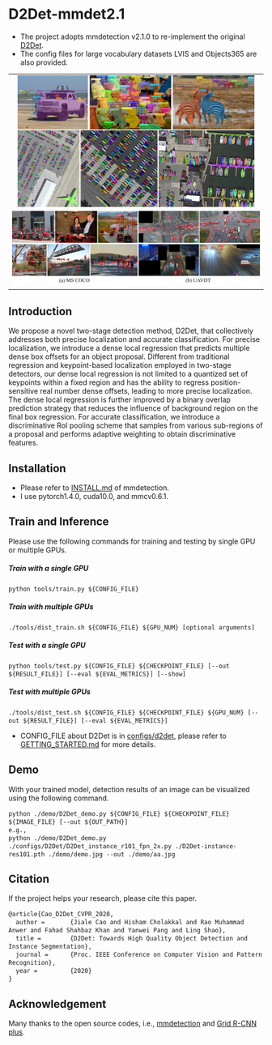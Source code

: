 # D2Det-mmdet2.1

- The project adopts mmdetection v2.1.0 to re-implement the original [D2Det](https://github.com/JialeCao001/D2Det-mmdet2.1).
- The config files for large vocabulary datasets LVIS and Objects365 are also provided.

<table>
    <tr>
        <td ><center><img src="demo/fig-visinstance.jpg" height="260">  </center> </td>
    </tr>    
    <tr>
        <td ><center><img src="demo/fig-visdet.jpg" width="720"> </center> </td>
    </tr>
</table>

## Introduction
We propose a novel two-stage detection method, D2Det, that collectively addresses both precise localization and accurate classification. For precise localization, we introduce a dense local regression that predicts multiple dense box offsets for an object proposal. Different from traditional regression and keypoint-based localization employed in two-stage detectors, our dense local regression is not limited to a quantized set of keypoints within a fixed region and has the ability to regress position-sensitive real number dense offsets, leading to more precise localization. The dense local regression is further improved by a binary overlap prediction strategy that reduces the influence of background region on the final box regression. For accurate classification, we introduce a discriminative RoI pooling scheme that samples from various sub-regions of a proposal and performs adaptive weighting to obtain discriminative features.

## Installation
- Please refer to [INSTALL.md](docs/INSTALL.md) of mmdetection. 
- I use pytorch1.4.0, cuda10.0, and mmcv0.6.1.

## Train and Inference
Please use the following commands for training and testing by single GPU or multiple GPUs.


#####  Train with a single GPU
```shell
python tools/train.py ${CONFIG_FILE}
```

#####  Train with multiple GPUs

```shell
./tools/dist_train.sh ${CONFIG_FILE} ${GPU_NUM} [optional arguments]
```
#####  Test with a single GPU

```shell
python tools/test.py ${CONFIG_FILE} ${CHECKPOINT_FILE} [--out ${RESULT_FILE}] [--eval ${EVAL_METRICS}] [--show]
```

#####  Test with multiple GPUs

```shell
./tools/dist_test.sh ${CONFIG_FILE} ${CHECKPOINT_FILE} ${GPU_NUM} [--out ${RESULT_FILE}] [--eval ${EVAL_METRICS}]
```

- CONFIG_FILE about D2Det is in [configs/d2det](configs/d2det), please refer to [GETTING_STARTED.md](docs/GETTING_STARTED.md) for more details.


## Demo


With your trained model, detection results of an image can be visualized using the following command.
```shell
python ./demo/D2Det_demo.py ${CONFIG_FILE} ${CHECKPOINT_FILE} ${IMAGE_FILE} [--out ${OUT_PATH}]
e.g.,
python ./demo/D2Det_demo.py ./configs/D2Det/D2Det_instance_r101_fpn_2x.py ./D2Det-instance-res101.pth ./demo/demo.jpg --out ./demo/aa.jpg
```

## Citation
If the project helps your research, please cite this paper.

```
@article{Cao_D2Det_CVPR_2020,
  author =       {Jiale Cao and Hisham Cholakkal and Rao Muhammad Anwer and Fahad Shahbaz Khan and Yanwei Pang and Ling Shao},
  title =        {D2Det: Towards High Quality Object Detection and Instance Segmentation},
  journal =      {Proc. IEEE Conference on Computer Vision and Pattern Recognition},
  year =         {2020}
}
```

## Acknowledgement
Many thanks to the open source codes, i.e., [mmdetection](https://github.com/open-mmlab/mmdetection) and [Grid R-CNN plus](https://github.com/STVIR/Grid-R-CNN).
